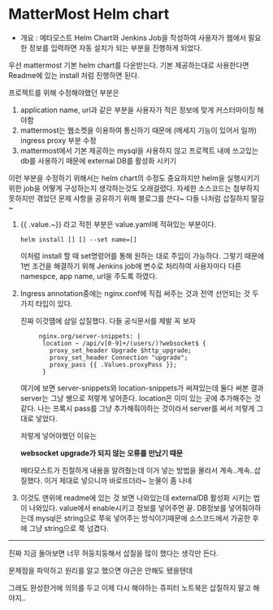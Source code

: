 # MatterMost Helm chart 

- 개요 : 메타모스트 Helm Chart와 Jenkins Job을 작성하여 사용자가 웹에서 필요한 정보를 입력하면 자동 설치가 되는 부분을 진행하게 되었다.



[메타모스트 helm chart ]: https://github.com/helm/charts/tree/master/stable/mattermost-team-edition

우선 mattermost 기본 helm chart를 다운받는다. 기본 제공하는대로 사용한다면 Readme에 있는 install 처럼 진행하면 된다.



프로젝트를 위해 수정해야했던 부분은 

1. application name, url과 같은 부분을 사용자가 적은 정보에 맞게 커스터마이징 해야함
2. mattermost는 웹소켓을 이용하여 통신하기 때문에 (메세지 기능이 있어서 일까) ingress proxy 부분 수정
3. mattermost에서 기본 제공하는 mysql을 사용하지 않고 프로젝트 내에 쓰고있는 db를 사용하기 때문에 external DB를 활성화 시키기



이런 부분을 수정하기 위해서는 helm chart의 수정도 중요하지만 helm을 실행시키기 위한 job을 어떻게 구성하는지 생각하는것도 오래걸렸다. 자세한 소스코드는 첨부하지 못하지만 겪었던 문제 사항을 공유하기 위해 블로그를 쓴다~ 다들 나처럼 삽질하지 말길~



1. {{ .value.~}} 라고 적힌 부분은 value.yaml에 적혀있는 부분이다. 

   ``` 
   helm install [] [] --set name=[]
   ```

   이처럼 install 할 때 set명령어를 통해 원하는 대로 주입이 가능하다. 그렇기 때문에 1번 조건을 해결하기 위해 Jenkins job에 변수로 처리하여 사용자마다 다른 namespce, app name, url을 주도록 하였다.

2. Ingress annotation중에는 nginx.conf에 직접 써주는 것과 전역 선언되는 것 두가지 타입이 있다.

   진짜 이것땜에 삼일 삽질했다. 다들 공식문서를 제발 꼭 보자

   ```shell
   		nginx.org/server-snippets: |
         location ~ /api/v[0-9]+/(users/)?websocket$ {
           proxy_set_header Upgrade $http_upgrade;
           proxy_set_header Connection "upgrade";
           proxy_pass {{ .Values.proxyPass }};
         }
   ```

   

   [nginx 관련 helm 문법]: https://docs.nginx.com/nginx-ingress-controller/configuration/ingress-resources/advanced-configuration-with-annotations/

   여기에 보면 server-snippets와 location-snippets가 써져있는데 둘다 써본 결과 server는 그냥 쌩으로 저렇게 넣어준다. location은 이미 있는 곳에 추가해주는 것 같다. 나는 프록시 pass를 그냥 추가해줘야하는 것이라서 server를 써서 저렇게 그대로 넣었다. 

   저렇게 넣어야했던 이유는

   **websocket upgrade가 되지 않는 오류를 만났기 때문**

   [Proxy pass 추가 내용]: https://docs.mattermost.com/install/config-proxy-nginx.html

   메타모스트가 친절하게 내용을 알려줬는데 이거 넣는 방법을 몰라서 계속..계속..삽질했다. 이거 제대로 넣으니까 바로뜨더라~ 눈물이 좀 나네

   

3. 이것도 맨위에 readme에 있는 것 보면 나와있는데 externalDB 활성화 시키는 법이 나와있다. value에서 enable시키고 정보를 넣어주면 끝. DB정보를 넣어줘야하는데 mysql은 string으로 쭈욱 넣어주는 방식이기때문에 소스코드에서 가공한 후에 그냥 string으로 쭉 넘겼다. 





------



진짜 지금 돌아보면 너무 허둥지둥해서 삽질을 많이 했다는 생각만 든다. 

문제점을 파악하고 원리를 알고 했으면 야근은 안해도 됐을텐데

그래도 완성한거에 의의를 두고 이제 다시 해야하는 쥬피터 노트북은 삽질하지 말고 해야지..





